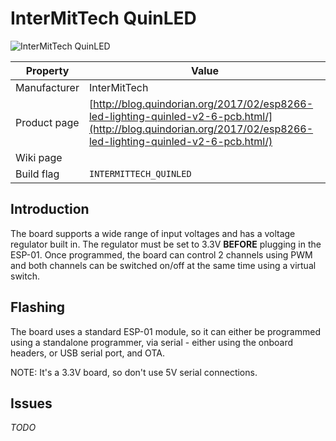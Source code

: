 # InterMitTech QuinLED

![InterMitTech QuinLED](images/devices/intermittech-quinled.jpg)

|Property|Value|
|---|---|
|Manufacturer|InterMitTech|
|Product page|[http://blog.quindorian.org/2017/02/esp8266-led-lighting-quinled-v2-6-pcb.html/](http://blog.quindorian.org/2017/02/esp8266-led-lighting-quinled-v2-6-pcb.html/)|
|Wiki page||
|Build flag|`INTERMITTECH_QUINLED`|

## Introduction
The board supports a wide range of input voltages and has a voltage regulator built in. The regulator must be set to 3.3V **BEFORE** plugging in the ESP-01.
Once programmed, the board can control 2 channels using PWM and both channels can be switched on/off at the same time using a virtual switch.

## Flashing

The board uses a standard ESP-01 module, so it can either be programmed using a standalone programmer, via serial - either using the onboard headers, or USB serial port, and OTA.

NOTE: It's a 3.3V board, so don't use 5V serial connections.

## Issues

*TODO*